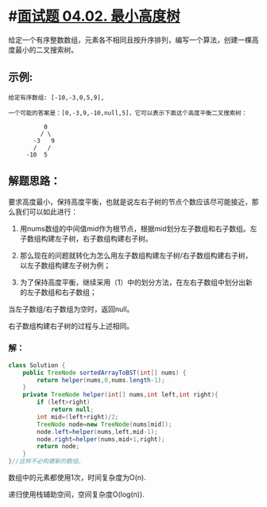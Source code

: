 # #[面试题 04.02. 最小高度树](https://leetcode-cn.com/problems/minimum-height-tree-lcci/)

给定一个有序整数数组，元素各不相同且按升序排列，编写一个算法，创建一棵高度最小的二叉搜索树。

## 示例:

```
给定有序数组: [-10,-3,0,5,9],

一个可能的答案是：[0,-3,9,-10,null,5]，它可以表示下面这个高度平衡二叉搜索树：

          0 
         / \ 
       -3   9 
       /   / 
     -10  5 
```

## 解题思路：

要求高度最小，保持高度平衡，也就是说左右子树的节点个数应该尽可能接近，那么我们可以如此进行：

1. 用nums数组的中间值mid作为根节点，根据mid划分左子数组和右子数组。左子数组构建左子树，右子数组构建右子树。

2. 那么现在的问题就转化为怎么用左子数组构建左子树/右子数组构建右子树，以左子数组构建左子树为例；

3. 为了保持高度平衡，继续采用（1）中的划分方法，在左右子数组中划分出新的左子数组和右子数组；

当左子数组/右子数组为空时，返回null。

右子数组构建右子树的过程与上述相同。

### 解：

~~~java
class Solution {
    public TreeNode sortedArrayToBST(int[] nums) {
        return helper(nums,0,nums.length-1);
    }
    private TreeNode helper(int[] nums,int left,int right){
        if (left>right)
            return null;
        int mid=(left+right)/2;
        TreeNode node=new TreeNode(nums[mid]);
        node.left=helper(nums,left,mid-1);
        node.right=helper(nums,mid+1,right);
        return node;
    }
}//这样不必构建新的数组。
~~~

数组中的元素都使用1次，时间复杂度为O(n).

递归使用栈辅助空间，空间复杂度O(log(n)).